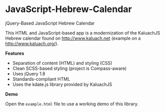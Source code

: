 JavaScript-Hebrew-Calendar
==========================

jQuery-Based JavaScript Hebrew Calendar

This HTML and JavaScript-based app is a modernization of the KaluachJS Hebrew calendar found on http://www.kaluach.net (example on a http://www.kaluach.org/).

**Features**

* Separation of content (HTML) and styling (CSS)
* Clean SCSS-based styling (project is Compass-aware)
* Uses jQuery 1.8
* Standards-compliant HTML
* Uses the kdate.js library provided by KaluachJS

**Demo**

Open the `example.html` file to use a working demo of this library.